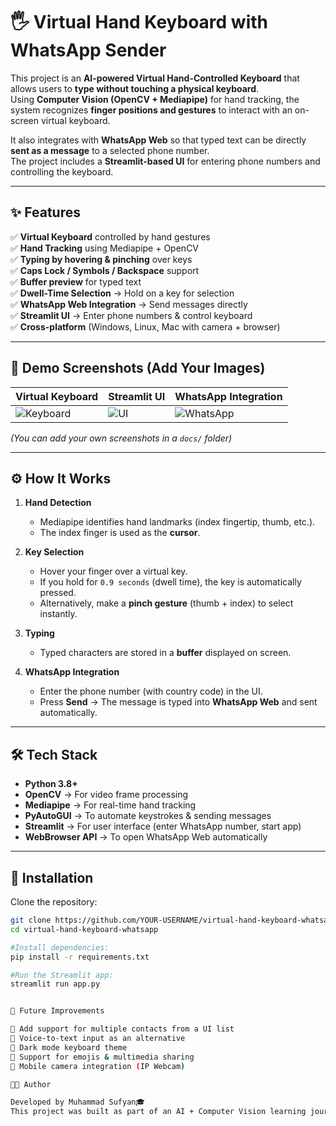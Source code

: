 # 🖐️ Virtual Hand Keyboard with WhatsApp Sender  

This project is an **AI-powered Virtual Hand-Controlled Keyboard** that allows users to **type without touching a physical keyboard**.  
Using **Computer Vision (OpenCV + Mediapipe)** for hand tracking, the system recognizes **finger positions and gestures** to interact with an on-screen virtual keyboard.  

It also integrates with **WhatsApp Web** so that typed text can be directly **sent as a message** to a selected phone number.  
The project includes a **Streamlit-based UI** for entering phone numbers and controlling the keyboard.  

---

## ✨ Features  

✅ **Virtual Keyboard** controlled by hand gestures  
✅ **Hand Tracking** using Mediapipe + OpenCV  
✅ **Typing by hovering & pinching** over keys  
✅ **Caps Lock / Symbols / Backspace** support  
✅ **Buffer preview** for typed text  
✅ **Dwell-Time Selection** → Hold on a key for selection  
✅ **WhatsApp Web Integration** → Send messages directly  
✅ **Streamlit UI** → Enter phone numbers & control keyboard  
✅ **Cross-platform** (Windows, Linux, Mac with camera + browser)  

---

## 📸 Demo Screenshots (Add Your Images)  

| Virtual Keyboard | Streamlit UI | WhatsApp Integration |
|------------------|--------------|----------------------|
| ![Keyboard](docs/keyboard.png) | ![UI](docs/ui.png) | ![WhatsApp](docs/whatsapp.png) |

*(You can add your own screenshots in a `docs/` folder)*  

---

## ⚙️ How It Works  

1. **Hand Detection**  
   - Mediapipe identifies hand landmarks (index fingertip, thumb, etc.).  
   - The index finger is used as the **cursor**.  

2. **Key Selection**  
   - Hover your finger over a virtual key.  
   - If you hold for `0.9 seconds` (dwell time), the key is automatically pressed.  
   - Alternatively, make a **pinch gesture** (thumb + index) to select instantly.  

3. **Typing**  
   - Typed characters are stored in a **buffer** displayed on screen.  

4. **WhatsApp Integration**  
   - Enter the phone number (with country code) in the UI.  
   - Press **Send** → The message is typed into **WhatsApp Web** and sent automatically.  

---

## 🛠️ Tech Stack  

- **Python 3.8+**  
- **OpenCV** → For video frame processing  
- **Mediapipe** → For real-time hand tracking  
- **PyAutoGUI** → To automate keystrokes & sending messages  
- **Streamlit** → For user interface (enter WhatsApp number, start app)  
- **WebBrowser API** → To open WhatsApp Web automatically  

---

## 🚀 Installation  

Clone the repository:  
```bash
git clone https://github.com/YOUR-USERNAME/virtual-hand-keyboard-whatsapp.git
cd virtual-hand-keyboard-whatsapp

#Install dependencies:
pip install -r requirements.txt

#Run the Streamlit app:
streamlit run app.py


📖 Future Improvements

🔹 Add support for multiple contacts from a UI list
🔹 Voice-to-text input as an alternative
🔹 Dark mode keyboard theme
🔹 Support for emojis & multimedia sharing
🔹 Mobile camera integration (IP Webcam)

👨‍💻 Author

Developed by Muhammad Sufyan🎓
This project was built as part of an AI + Computer Vision learning journey to explore gesture-based interfaces and real-world automation with WhatsApp.
